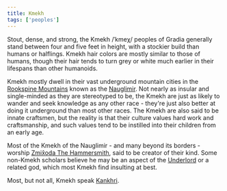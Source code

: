 ```yaml
---
title: Kmekh
tags: ['peoples']
---
```


Stout, dense, and strong, the Kmekh /ˈkmeχ/ peoples of Gradia generally stand
between four and five feet in height, with a stockier build than humans or
halflings. Kmekh hair colors are mostly similar to those of humans, though their
hair tends to turn grey or white much earlier in their lifespans than other
humanoids.

Kmekh mostly dwell in their vast underground mountain cities in the
[Rookspine Mountains](/pages/Rookspine-Mountains) known as the
[Nauglimir](/pages/Nauglimir). Not nearly as insular and single-minded as they
are stereotyped to be, the Kmekh are just as likely to wander and seek knowledge
as any other race - they're just also better at doing it underground than most
other races. The Kmekh are also said to be innate craftsmen, but the reality is
that their culture values hard work and craftsmanship, and such values tend to
be instilled into their children from an early age.

Most of the Kmekh of the Nauglimir - and many beyond its borders - worship
[Zmix̂oda The Hammersmith](/pages/Zmix̂oda), said to be creator of their kind.
Some non-Kmekh scholars believe he may be an aspect of the
[Underlord](/pages/Essentialism#the-underlord) or a related god, which most
Kmekh find insulting at best.

Most, but not all, Kmekh speak [Kankhri][kh]. 

[kh]: https://languages.gradia.org/grammar.html?lang=kankhri


